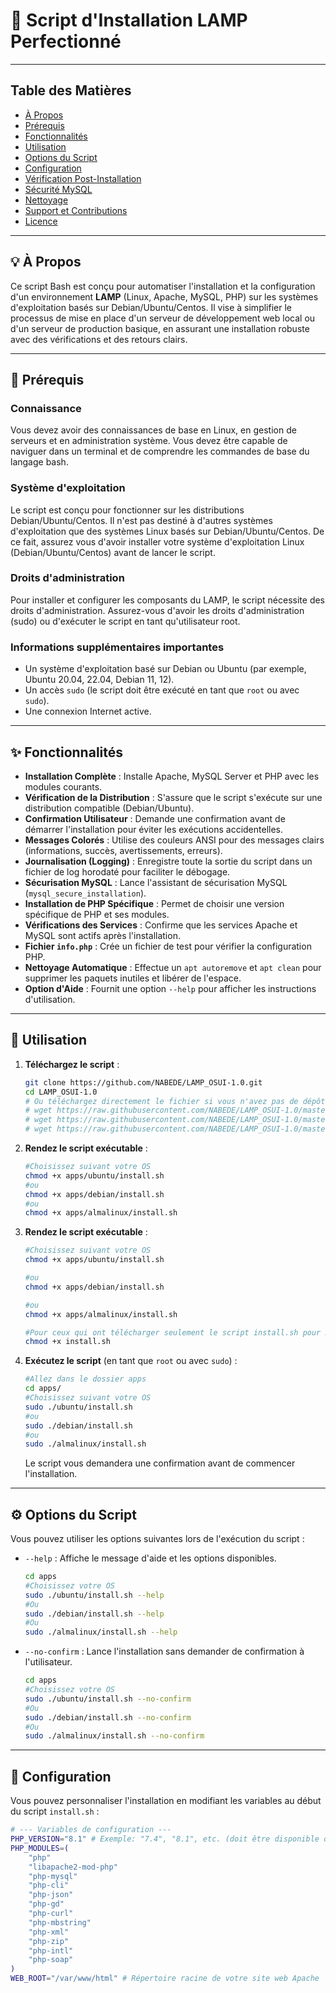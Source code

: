 # 🚀 Script d'Installation LAMP Perfectionné

---

## Table des Matières

- [À Propos](#-à-propos)
- [Prérequis](#-prérequis)
- [Fonctionnalités](#-fonctionnalités)
- [Utilisation](#-utilisation)
- [Options du Script](#-options-du-script)
- [Configuration](#-configuration)
- [Vérification Post-Installation](#-vérification-post-installation)
- [Sécurité MySQL](#-sécurité-mysql)
- [Nettoyage](#-nettoyage)
- [Support et Contributions](#-support-et-contributions)
- [Licence](#-licence)

---

## 💡 À Propos

Ce script Bash est conçu pour automatiser l'installation et la configuration d'un environnement **LAMP** (Linux, Apache, MySQL, PHP) sur les systèmes d'exploitation basés sur Debian/Ubuntu/Centos. Il vise à simplifier le processus de mise en place d'un serveur de développement web local ou d'un serveur de production basique, en assurant une installation robuste avec des vérifications et des retours clairs.

---

## 🎯 Prérequis

### **Connaissance**
Vous devez avoir des connaissances de base en Linux, en gestion de serveurs et en administration système. Vous devez être capable de naviguer dans un terminal et de comprendre les commandes de base du langage bash.

### **Système d'exploitation**
Le script est conçu pour fonctionner sur les distributions Debian/Ubuntu/Centos. Il n'est pas destiné à d'autres systèmes d'exploitation que des systèmes Linux basés sur Debian/Ubuntu/Centos.
De ce fait, assurez vous d'avoir installer votre système d'exploitation Linux (Debian/Ubuntu/Centos) avant de lancer le script.

### **Droits d'administration**
Pour installer et configurer les composants du LAMP, le script nécessite des droits d'administration. Assurez-vous d'avoir les droits d'administration (sudo) ou d'exécuter le script en tant qu'utilisateur root.

### **Informations supplémentaires importantes**
* Un système d'exploitation basé sur Debian ou Ubuntu (par exemple, Ubuntu 20.04, 22.04, Debian 11, 12).
* Un accès `sudo` (le script doit être exécuté en tant que `root` ou avec `sudo`).
* Une connexion Internet active.

---

## ✨ Fonctionnalités

* **Installation Complète** : Installe Apache, MySQL Server et PHP avec les modules courants.
* **Vérification de la Distribution** : S'assure que le script s'exécute sur une distribution compatible (Debian/Ubuntu).
* **Confirmation Utilisateur** : Demande une confirmation avant de démarrer l'installation pour éviter les exécutions accidentelles.
* **Messages Colorés** : Utilise des couleurs ANSI pour des messages clairs (informations, succès, avertissements, erreurs).
* **Journalisation (Logging)** : Enregistre toute la sortie du script dans un fichier de log horodaté pour faciliter le débogage.
* **Sécurisation MySQL** : Lance l'assistant de sécurisation MySQL (`mysql_secure_installation`).
* **Installation de PHP Spécifique** : Permet de choisir une version spécifique de PHP et ses modules.
* **Vérifications des Services** : Confirme que les services Apache et MySQL sont actifs après l'installation.
* **Fichier `info.php`** : Crée un fichier de test pour vérifier la configuration PHP.
* **Nettoyage Automatique** : Effectue un `apt autoremove` et `apt clean` pour supprimer les paquets inutiles et libérer de l'espace.
* **Option d'Aide** : Fournit une option `--help` pour afficher les instructions d'utilisation.

---

## 🚀 Utilisation

1.  **Téléchargez le script** :
    ```bash
    git clone https://github.com/NABEDE/LAMP_OSUI-1.0.git
    cd LAMP_OSUI-1.0
    # Ou téléchargez directement le fichier si vous n'avez pas de dépôt git
    # wget https://raw.githubusercontent.com/NABEDE/LAMP_OSUI-1.0/master/apps/ubuntu/install.sh
    # wget https://raw.githubusercontent.com/NABEDE/LAMP_OSUI-1.0/master/apps/debian/install.sh
    # wget https://raw.githubusercontent.com/NABEDE/LAMP_OSUI-1.0/master/apps/almalinux/install.sh
    ```

2.  **Rendez le script exécutable** :
    ```bash
    #Choisissez suivant votre OS
    chmod +x apps/ubuntu/install.sh
    #ou
    chmod +x apps/debian/install.sh
    #ou
    chmod +x apps/almalinux/install.sh
    ```

2.  **Rendez le script exécutable** :
    ```bash
    #Choisissez suivant votre OS
    chmod +x apps/ubuntu/install.sh

    #ou
    chmod +x apps/debian/install.sh

    #ou
    chmod +x apps/almalinux/install.sh

    #Pour ceux qui ont télécharger seulement le script install.sh pour Debian ou Centos ou Ubuntu
    chmod +x install.sh
    ```

3.  **Exécutez le script** (en tant que `root` ou avec `sudo`) :
    ```bash
    #Allez dans le dossier apps
    cd apps/
    #Choisissez suivant votre OS
    sudo ./ubuntu/install.sh
    #ou
    sudo ./debian/install.sh
    #ou
    sudo ./almalinux/install.sh
    ```
    Le script vous demandera une confirmation avant de commencer l'installation.

---

## ⚙️ Options du Script

Vous pouvez utiliser les options suivantes lors de l'exécution du script :

* `--help` : Affiche le message d'aide et les options disponibles.
    ```bash
    cd apps
    #Choisissez votre OS
    sudo ./ubuntu/install.sh --help
    #Ou
    sudo ./debian/install.sh --help
    #Ou
    sudo ./almalinux/install.sh --help
    ```
* `--no-confirm` : Lance l'installation sans demander de confirmation à l'utilisateur.
    ```bash
    cd apps
    #Choisissez votre OS
    sudo ./ubuntu/install.sh --no-confirm
    #Ou
    sudo ./debian/install.sh --no-confirm
    #Ou
    sudo ./almalinux/install.sh --no-confirm
    ```

---

## 🔧 Configuration

Vous pouvez personnaliser l'installation en modifiant les variables au début du script `install.sh` :

```bash
# --- Variables de configuration ---
PHP_VERSION="8.1" # Exemple: "7.4", "8.1", etc. (doit être disponible dans les dépôts)
PHP_MODULES=(
    "php"
    "libapache2-mod-php"
    "php-mysql"
    "php-cli"
    "php-json"
    "php-gd"
    "php-curl"
    "php-mbstring"
    "php-xml"
    "php-zip"
    "php-intl"
    "php-soap"
)
WEB_ROOT="/var/www/html" # Répertoire racine de votre site web Apache